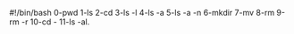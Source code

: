 #!/bin/bash
0-pwd
1-ls
2-cd
3-ls -l
4-ls -a
5-ls -a -n
6-mkdir
7-mv
8-rm
9-rm -r
10-cd -
11-ls -al.
